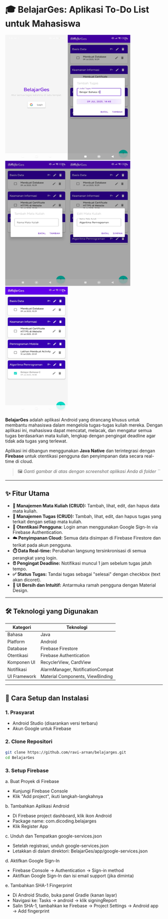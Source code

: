 # 🎓 BelajarGes: Aplikasi To-Do List untuk Mahasiswa

<img src="https://github.com/ravi-arnan/belajarges/raw/main/screenshots/image1.jpg" alt="Tampilan BelajarGes1" height="400" width="200"/><img src="https://github.com/ravi-arnan/belajarges/raw/main/screenshots/image2.jpg" alt="Tampilan BelajarGes2" height="400" width="200"/><img src="https://github.com/ravi-arnan/belajarges/raw/main/screenshots/image3.jpg" alt="Tampilan BelajarGes3" height="400" width="200"/><img src="https://github.com/ravi-arnan/belajarges/raw/main/screenshots/image4.jpg" alt="Tampilan BelajarGes4" height="400" width="200"/><img src="https://github.com/ravi-arnan/belajarges/raw/main/screenshots/image6.jpg" alt="Tampilan BelajarGes5" height="400" width="200"/>

**BelajarGes** adalah aplikasi Android yang dirancang khusus untuk membantu mahasiswa dalam mengelola tugas-tugas kuliah mereka. Dengan aplikasi ini, mahasiswa dapat mencatat, melacak, dan mengatur semua tugas berdasarkan mata kuliah, lengkap dengan pengingat deadline agar tidak ada tugas yang terlewat.

Aplikasi ini dibangun menggunakan **Java Native** dan terintegrasi dengan **Firebase** untuk otentikasi pengguna dan penyimpanan data secara real-time di cloud.

> 🖼️ *Ganti gambar di atas dengan screenshot aplikasi Anda di folder ``*

---

## ✨ Fitur Utama

- **📘 Manajemen Mata Kuliah (CRUD):** Tambah, lihat, edit, dan hapus data mata kuliah.
- **📝 Manajemen Tugas (CRUD):** Tambah, lihat, edit, dan hapus tugas yang terkait dengan setiap mata kuliah.
- **🔐 Otentikasi Pengguna:** Login aman menggunakan Google Sign-In via Firebase Authentication.
- **☁️ Penyimpanan Cloud:** Semua data disimpan di Firebase Firestore dan terikat pada akun pengguna.
- **⏱️ Data Real-time:** Perubahan langsung tersinkronisasi di semua perangkat yang login.
- **⏰ Pengingat Deadline:** Notifikasi muncul 1 jam sebelum tugas jatuh tempo.
- **✅ Status Tugas:** Tandai tugas sebagai "selesai" dengan checkbox (text akan dicoret).
- **🧼 UI Bersih dan Intuitif:** Antarmuka ramah pengguna dengan Material Design.

---

## 🛠️ Teknologi yang Digunakan

| Kategori        | Teknologi                    |
|-----------------|------------------------------|
| Bahasa          | Java                         |
| Platform        | Android                      |
| Database        | Firebase Firestore           |
| Otentikasi      | Firebase Authentication      |
| Komponen UI     | RecyclerView, CardView       |
| Notifikasi      | AlarmManager, NotificationCompat |
| UI Framework    | Material Components, ViewBinding |

---

## 🚀 Cara Setup dan Instalasi

### 1. Prasyarat

- Android Studio (disarankan versi terbaru)
- Akun Google untuk Firebase

### 2. Clone Repositori

```bash
git clone https://github.com/ravi-arnan/belajarges.git
cd BelajarGes
```
### 3. Setup Firebase
a. Buat Proyek di Firebase

- Kunjungi Firebase Console
- Klik "Add project", ikuti langkah-langkahnya

b. Tambahkan Aplikasi Android

- Di Firebase project dashboard, klik ikon Android
- Package name: com.dicoding.belajarges
- Klik Register App

c. Unduh dan Tempatkan google-services.json

- Setelah registrasi, unduh google-services.json
- Letakkan di dalam direktori: BelajarGes/app/google-services.json

d. Aktifkan Google Sign-In

- Firebase Console → Authentication → Sign-in method
- Aktifkan Google Sign-In dan isi email support (jika diminta)

e. Tambahkan SHA-1 Fingerprint

- Di Android Studio, buka panel Gradle (kanan layar)
- Navigasi ke: Tasks → android → klik signingReport
- Salin SHA-1, tambahkan ke Firebase → Project Settings → Android app → Add fingerprint


